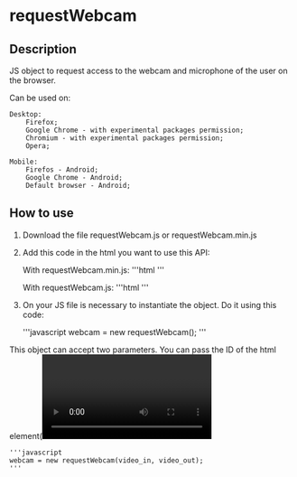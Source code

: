# requestWebcam

## Description

JS object to request access to the webcam and microphone of the user on the browser.

Can be used on:
    
    Desktop:
        Firefox;
        Google Chrome - with experimental packages permission;
        Chromium - with experimental packages permission;
        Opera;

    Mobile:
        Firefos - Android;
        Google Chrome - Android;
        Default browser - Android;
        
## How to use

1. Download the file requestWebcam.js or requestWebcam.min.js
2. Add this code in the html you want to use this API:
    
    With requestWebcam.min.js:
        '''html
        <script src="/folder/where/the/file/is/requestWebcam.min.js" type="text/javascript"></script>
        '''
    
    With requestWebcam.js:
        '''html
        <script src="/folder/where/the/file/is/requestWebcam.js" type="text/javascript"></script>
        '''
        
3. On your JS file is necessary to instantiate the object. Do it using this code:

    '''javascript
    webcam = new requestWebcam();
    '''
    
This object can accept two parameters. You can pass the ID of the html element(<video>) you want the feed to be displayed and the ID of the html element(<video>) you want to display the video after recording it. The code would be somethig like this:
    
    '''javascript
    webcam = new requestWebcam(video_in, video_out);
    '''
    
    
    
    
    
